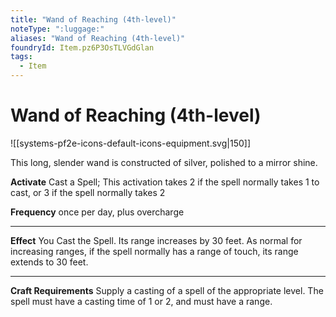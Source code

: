 ```yaml
---
title: "Wand of Reaching (4th-level)"
noteType: ":luggage:"
aliases: "Wand of Reaching (4th-level)"
foundryId: Item.pz6P3OsTLVGdGlan
tags:
  - Item
---
```


# Wand of Reaching (4th-level)
![[systems-pf2e-icons-default-icons-equipment.svg|150]]

This long, slender wand is constructed of silver, polished to a mirror shine.

**Activate** Cast a Spell; This activation takes 2 if the spell normally takes 1 to cast, or 3 if the spell normally takes 2

**Frequency** once per day, plus overcharge

* * *

**Effect** You Cast the Spell. Its range increases by 30 feet. As normal for increasing ranges, if the spell normally has a range of touch, its range extends to 30 feet.

* * *

**Craft Requirements** Supply a casting of a spell of the appropriate level. The spell must have a casting time of 1 or 2, and must have a range.
